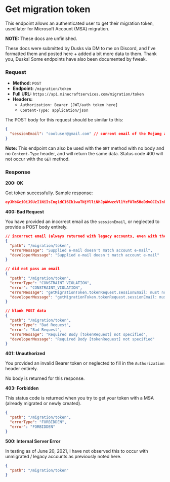 # Get migration token
This endpoint allows an authenticated user to get their migration token, used later for Microsoft Account (MSA) migration.

**NOTE:** These docs are unfinished.

These docs were submitted by Dusks via DM to me on Discord, and I've formatted them and posted here + added a bit more data to them. Thank you, Dusks! Some endpoints have also been documented by fweak.

### Request
- **Method:** `POST`
- **Endpoint:** `/migration/token`
- **Full URL:** `https://api.minecraftservices.com/migration/token`
- **Headers:**
    - `Authorization: Bearer [JWT/auth token here]`
    - `Content-Type: application/json`

The POST body for this request should be similar to this:

```json
{
  "sessionEmail": "cooluser@gmail.com" // current email of the Mojang account
}
```

**Note:** This endpoint can also be used with the `GET` method with no body and no `Content-Type` header, and will return the same data. Status code 400 will not occur with the `GET` method.

### Response
**200: OK**

Got token successfully. Sample response:

```json
eyJhbGciOiJSUzI1NiIsIng1dCI6Ik1waTNjYlliNHJpWWwzcVl1YzFOTm5HeDdvOCIsInR5cCI6IkpXVCJ9.eyJpc3MiOiJodHRwczovL2FwaS5taW5lY3JhZnRzZXJ2aWNlcy5jb20iLCJhdWQiOiJodHRwOi8vbG9naW4ubGl2ZS5jb20iLCJ2ZXIiOiIxLjAiLCJpYXQiOjE2MTg2ODczMzksImV4cCI6MTYxODY4ODUzOSwibmJmIjoxNjE4Njg3MzM5LCJhZGRyZXNzIjp7ImNvdW50cnkiOiJ0d29fbGV0dGVyX2NvdW50cnlfY29kZSJ9LCJiaXJ0aGRhdGUiOiJZWVlZLU1NLUREIiwiZW1haWwiOiJlbWFpbF9vZl9tb2phbmdfYWNjb3VudEBkb21haW4udGxkIiwiZW1haWxfdmVyaWZpZWQiOnRydWV9.qLmgkntcdORU35vplL0989N6kd7-ZKz43ZEYwhMcyrIH13bIs7SlHCbmTDW9s0HN2W9x3RSJZCZ5Eh6K3b5K8PTvfI1QQn4m84UBuZa0GQz0KQcDHhxWd_XTByoqWaEwbSUqWr95WdyMUHU7FqF9-eYnQTtmWw6tF6SxXWYnR7Ub4mQyb96hL1Jo5zF1U6yykipMbnG4i3LAd9SsRpTtgCWPioMa2UWb_ETHDQwvc7Jz1YsPi4oOSqZJpIEqJQO8W1oQt9Th_1XY0W4Qr3iK0LSosVrEr55mB2soNHuQg4FK4pvGoUYfdm_1Yn2ikjpIwB6_PZdNpdK3D9275hUjsA
```

**400: Bad Request**

You have provided an incorrect email as the `sessionEmail`, or neglected to provide a POST body entirely.

```json
// incorrect email (always returned with legacy accounts, even with the correct email or email hash)
{
  "path": "/migration/token",
  "errorMessage": "Supplied e-mail doesn't match account e-mail",
  "developerMessage": "Supplied e-mail doesn't match account e-mail"
}

// did not pass an email 
{
  "path": "/migration/token",
  "errorType": "CONSTRAINT_VIOLATION",
  "error": "CONSTRAINT_VIOLATION",
  "errorMessage": "getMigrationToken.tokenRequest.sessionEmail: must not be blank",
  "developerMessage": "getMigrationToken.tokenRequest.sessionEmail: must not be blank"
}

// blank POST data
{
  "path": "/migration/token",
  "errorType": "Bad Request",
  "error": "Bad Request",
  "errorMessage": "Required Body [tokenRequest] not specified",
  "developerMessage": "Required Body [tokenRequest] not specified"
}
```

**401: Unauthorized**

You provided an invalid Bearer token or neglected to fill in the `Authorization` header entirely.

No body is returned for this response.

**403: Forbidden**

This status code is returned when you try to get your token with a MSA (already migrated or newly created).

```json
{
  "path": "/migration/token",
  "errorType": "FORBIDDEN",
  "error": "FORBIDDEN"
}
```

**500: Internal Server Error**

In testing as of June 20, 2021, I have not observed this to occur with unmigrated / legacy accounts as previously noted here.

```json
{
  "path": "/migration/token"
}
```
